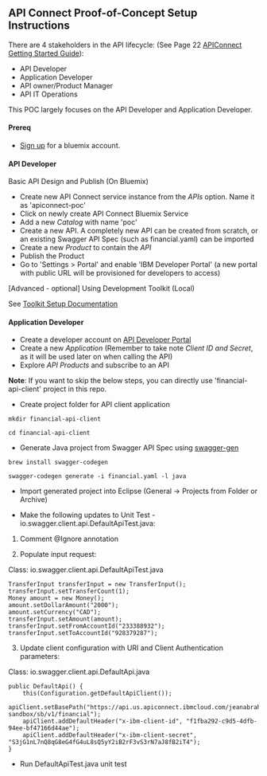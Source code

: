 ## API Connect Proof-of-Concept Setup Instructions

There are 4 stakeholders in the API lifecycle:  (See Page 22 [APIConnect Getting Started Guide](https://github.com/jeanabraham/ibm-apiconnect-poc/blob/master/docs/Getting%20Started%20with%20IBM%20API%20Connect.pdf)):
* API Developer
* Application Developer
* API owner/Product Manager
* API IT Operations

This POC largely focuses on the API Developer and Application Developer.

#### Prereq

* [Sign up](https://console.ng.bluemix.net/registration/) for a bluemix account.


#### API Developer

Basic API Design and Publish (On Bluemix)

* Create new API Connect service instance from the *APIs* option. Name it as 'apiconnect-poc'
* Click on newly create API Connect Bluemix Service
* Add a new *Catalog* with name 'poc'
* Create a new API. A completely new API can be created from scratch, or an existing Swagger API Spec (such as financial.yaml) can be imported
* Create a new *Product* to contain the *API*
* Publish the Product
* Go to 'Settings > Portal' and enable 'IBM Developer Portal' (a new portal with public URL will be provisioned for developers to access)

[Advanced - optional] Using Development Toolkit (Local)

See [Toolkit Setup Documentation](https://www.ibm.com/support/knowledgecenter/en/SSFS6T/com.ibm.apic.toolkit.doc/capim_cli_working_with.html)


#### Application Developer

* Create a developer account on [API Developer Portal](https://sb-jeanabrahamibmcom-sandbox.developer.us.apiconnect.ibmcloud.com)
* Create a new *Application* (Remember to take note *Client ID and Secret*, as it will be used later on when calling the API)
* Explore *API Products* and subscribe to an API


**Note**: If you want to skip the below steps, you can directly use 'financial-api-client' project in this repo.

* Create project folder for API client application 

`mkdir financial-api-client`

`cd financial-api-client`

* Generate Java project from Swagger API Spec using [swagger-gen](https://github.com/swagger-api/swagger-codegen)

`brew install swagger-codegen`

`swagger-codegen generate -i financial.yaml -l java`

* Import generated project into Eclipse (General -> Projects from Folder or Archive)

* Make the following updates to Unit Test - io.swagger.client.api.DefaultApiTest.java:

1. Comment @Ignore annotation

2. Populate input request: 

Class: io.swagger.client.api.DefaultApiTest.java
~~~~
TransferInput transferInput = new TransferInput();
transferInput.setTransferCount(1);
Money amount = new Money();
amount.setDollarAmount("2000");
amount.setCurrency("CAD");
transferInput.setAmount(amount);
transferInput.setFromAccountId("233388932");
transferInput.setToAccountId("928379287");
~~~~     

3. Update client configuration with URI and Client Authentication parameters:


Class: io.swagger.client.api.DefaultApi.java
~~~~
public DefaultApi() {
    this(Configuration.getDefaultApiClient());
    apiClient.setBasePath("https://api.us.apiconnect.ibmcloud.com/jeanabrahamibmcom-sandbox/sb/v1/financial");
    apiClient.addDefaultHeader("x-ibm-client-id", "f1fba292-c9d5-4dfb-94ee-bf47166d44ae");
    apiClient.addDefaultHeader("x-ibm-client-secret", "S3jG1nL7nQ8qG8eG4fG4uL8sQ5yY2iB2rF3vS3rN7aJ8fB2iT4");
}
~~~~     

* Run DefaultApiTest.java unit test